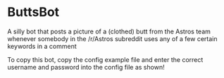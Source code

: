 # ButtsBot
A silly bot that posts a picture of a (clothed) butt from the Astros team whenever somebody in the /r/Astros subreddit uses any of a few certain keywords in a comment

To copy this bot, copy the config example file and enter the correct username and password into the config file as shown!

